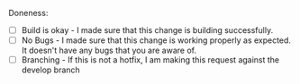 Doneness:
- [ ] Build is okay - I made sure that this change is building successfully.
- [ ] No Bugs - I made sure that this change is working properly as expected. It doesn't have any bugs that you are aware of. 
- [ ] Branching - If this is not a hotfix, I am making this request against the develop branch 
